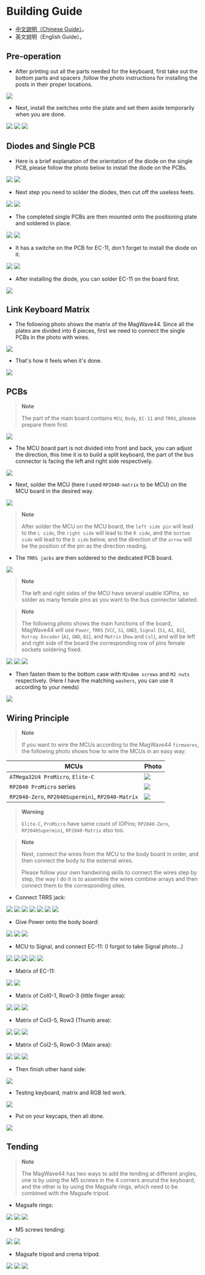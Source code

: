 # Building Guide

- [中文說明（Chinese Guide）](guide.md)。
- 英文說明（English Guide）。

## Pre-operation

- After printing out all the parts needed for the keyboard, first take out the bottom parts and spacers ,follow the photo instructions for installing the posts in their proper locations.

![](pics/g03.jpg)

- Next, install the switches onto the plate and set them aside temporarily when you are done.

![](pics/g04.jpg)
![](pics/g05.jpg)
![](pics/g06.jpg)

## Diodes and Single PCB

- Here is a brief explanation of the orientation of the diode on the single PCB, please follow the photo below to install the diode on the PCBs.

![](pics/g08.png)
![](pics/g09.jpg)

- Next step you need to solder the diodes, then cut off the useless feets.

![](pics/g10.jpg)
![](pics/g11.jpg)

- The completed single PCBs are then mounted onto the positioning plate and soldered in place.

![](pics/g12.jpg)
![](pics/g13.jpg)

- It has a switche on the PCB for EC-11, don't forget to install the diode on it.

![](pics/g21.jpg)
![](pics/g22.jpg)

- After installing the diode, you can solder EC-11 on the board first.

![](pics/g23.jpg)

## Link Keyboard Matrix

- The following photo shows the matrix of the MagWave44. Since all the plates are divided into 6 pieces, first we need to connect the single PCBs in the photo with wires.

![](pics/g16.png)

- That's how it feels when it's done.

![](pics/g14.jpg)

## PCBs

> **Note**
>
> The part of the main board contains `MCU`, `Body`, `EC-11` and `TRRS`, please prepare them first.

![](pics/g17.jpg)

- The MCU board part is not divided into front and back, you can adjust the direction, this time it is to build a split keyboard, the part of the bus connector is facing the left and right side respectively.

![](pics/g24.jpg)

- Next, solder the MCU (here I used `RP2040-matrix` to be MCU) on the MCU board in the desired way.

![](pics/g25.jpg)

> **Note**
>
> After solder the MCU on the MCU board, the `left side pin` will lead to the `L side`, the `right side` will lead to the `R side`, and the `bottom side` will lead to the `D side` below, and the direction of the `arrow` will be the position of the pin as the direction reading.

- The `TRRS jacks` are then soldered to the dedicated PCB board.

![](pics/g26.jpg)

> **Note**
>
> The left and right sides of the MCU have several usable IOPins, so solder as many female pins as you want to the bus connector labeled.

> **Note**
>
> The following photo shows the main functions of the board, MagWave44 will use `Power`, `TRRS` (`VCC`, `S1`, `GND`), `Signal` (`S1`, `A1`, `B1`), `Rotray Encoder` (`A1`, `GND`, `B1`), and `Matrix` (`Row` and `Col`), and will be left and right side of the board the corresponding row of pins female sockets soldering fixed.

![](pics/g20.png)
![](pics/g27.jpg)
![](pics/g28.jpg)

- Then fasten them to the bottom case with `M2x8mm screws` and `M2 nuts` respectively. (Here I have the matching `washers`, you can use it according to your needs)

![](pics/g29.jpg)

## Wiring Principle

> **Note**
>
> If you want to wire the MCUs according to the MagWave44 `firmwares`, the following photo shows how to wire the MCUs in an easy way:

|MCUs|Photo|
|---|---|
|`ATMega32U4 ProMicro`, `Elite-C`|![](pics/elitec.png)|
|`RP2040 ProMicro` series|![](pics/RP2040ProMicro.jpg)|
|`RP2040-Zero`, `RP2040Supermini`, `RP2040-Matrix`|![](pics/RP2040SueprMini0.png)|

> **Warning**
>
> `Elite-C`, `ProMicro` have same count of IOPins; `RP2040-Zero`, `RP2040Supermini`, `RP2040-Matrix` also too.

> **Note**
>
> Next, connect the wires from the MCU to the body board in order, and then connect the body to the external wires.
> 
> Please follow your own handwiring skills to connect the wires step by step, the way I do it is to assemble the wires combine arrays and then connect them to the corresponding sites.

- Connect TRRS jack:

![](pics/g31.jpg)
![](pics/g32.jpg)
![](pics/g33.jpg)
![](pics/g33.jpg)
![](pics/g35.jpg)
![](pics/g34.jpg)
![](pics/g30.jpg)

- Give Power onto the body board:

![](pics/g36.jpg)
![](pics/g37.jpg)
![](pics/g38.jpg)

- MCU to Signal, and connect EC-11: (I forgot to take Signal photo...)

![](pics/g39.jpg)
![](pics/g40.jpg)
![](pics/g41.jpg)
![](pics/g42.jpg)
![](pics/g43.jpg)

- Matrix of EC-11:

![](pics/c3.png)
![](pics/g44.jpg)

- Matrix of Col0-1, Row0-3 (little finger area):

![](pics/c1.png)
![](pics/g45.jpg)
![](pics/g46.jpg)

- Matrix of Col3-5, Row3 (Thumb area):

![](pics/c4.png)
![](pics/g47.jpg)
![](pics/g48.jpg)

- Matrix of Col2-5, Row0-3 (Main area):

![](pics/c2.png)
![](pics/g49.jpg)
![](pics/g50.jpg)

- Then finish other hand side:

![](pics/g51.jpg)

- Testing keyboard, matrix and RGB led work.

![](pics/g52.jpg)

- Put on your keycaps, then all done.

![](pics/g53.jpg)

## Tending

> **Note**
>
> The MagWave44 has two ways to add the tending at different angles, one is by using the M5 screws in the 4 corners around the keyboard, and the other is by using the Magsafe rings, which need to be combined with the Magsafe tripod.

- Magsafe rings:

![](pics/o01.jpg)
![](pics/o02.jpg)
![](pics/o03.jpg)

- M5 screws tending:

![](pics/o04.jpg)
![](pics/o05.jpg)

- Magsafe tripod and crema tripod.

![](pics/o06.jpg)
![](pics/o07.jpg)
![](pics/o08.jpg)